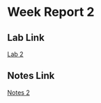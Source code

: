 # Week Report 2

## Lab Link

[Lab 2](https://github.com/rodramos2/cis106/blob/main/labs/lab2/lab2.md)

## Notes Link

[Notes 2](https://github.com/rodramos2/cis106/blob/main/notes/notes2/notes2.md)